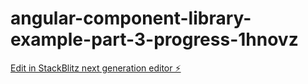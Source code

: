 # angular-component-library-example-part-3-progress-1hnovz

[Edit in StackBlitz next generation editor ⚡️](https://stackblitz.com/~/github.com/harshgajjar7110/angular-component-library-example-part-3-progress-1hnovz)